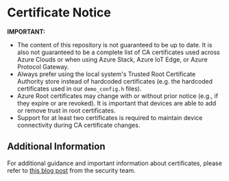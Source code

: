 # Certificate Notice

__IMPORTANT:__

- The content of this repository is not guaranteed to be up to date. It is also not guaranteed to be a complete list of CA certificates used across Azure Clouds or when using Azure Stack, Azure IoT Edge, or Azure Protocol Gateway.
- Always prefer using the local system's Trusted Root Certificate Authority store instead of hardcoded certificates (e.g. the hardcoded certificates used in our `demo_config.h` files).
- Azure Root certificates may change with or without prior notice (e.g., if they expire or are revoked). It is important that devices are able to add or remove trust in root certificates.
- Support for at least two certificates is required to maintain device connectivity during CA certificate changes.

## Additional Information

For additional guidance and important information about certificates, please refer to [this blog post](https://techcommunity.microsoft.com/t5/internet-of-things/azure-iot-tls-critical-changes-are-almost-here-and-why-you/ba-p/2393169) from the security team.
